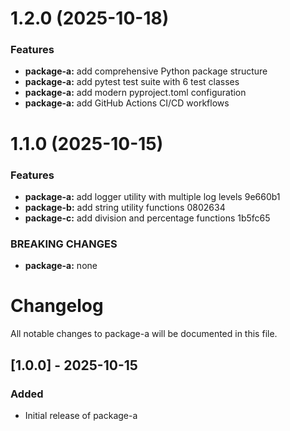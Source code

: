 

# 1.2.0 (2025-10-18)

### Features

* **package-a:** add comprehensive Python package structure
* **package-a:** add pytest test suite with 6 test classes
* **package-a:** add modern pyproject.toml configuration
* **package-a:** add GitHub Actions CI/CD workflows

# 1.1.0 (2025-10-15)


### Features

* **package-a:** add logger utility with multiple log levels 9e660b1
* **package-b:** add string utility functions 0802634
* **package-c:** add division and percentage functions 1b5fc65


### BREAKING CHANGES

* **package-a:** none

# Changelog

All notable changes to package-a will be documented in this file.

## [1.0.0] - 2025-10-15

### Added
- Initial release of package-a
